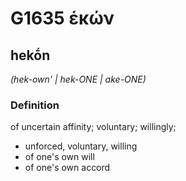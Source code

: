 # G1635 ἑκών

## hekṓn

_(hek-own' | hek-ONE | ake-ONE)_

### Definition

of uncertain affinity; voluntary; willingly; 

- unforced, voluntary, willing
- of one's own will
- of one's own accord
